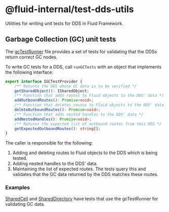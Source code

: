 # @fluid-internal/test-dds-utils

Utilities for writing unit tests for DDS in Fluid Framework.

## Garbage Collection (GC) unit tests
The [gcTestRunner](./src/gcTestRunner.ts) file provides a set of tests for validating that the DDSs return correct GC nodes.

To write GC tests for a DDS, call `runGCTests` with an object that implements the following interface:
```typescript
export interface IGCTestProvider {
    /** Returns the DDS whose GC data is to be verified */
    getSharedObject(): ISharedObject;
    /** Function that adds routes to Fluid objects to the DDS' data */
    addOutboundRoutes(): Promise<void>;
    /** Function that deletes routes to Fluid objects to the DDS' data */
    deleteOutboundRoutes(): Promise<void>;
    /** Function that adds nested handles to the DDS' data */
    addNestedHandles(): Promise<void>;
    /** Returns the expected list of outbound routes from this DDS */
    getExpectedOutboundRoutes(): string[];
}
```

The caller is responsible for the following:
1. Adding and deleting routes to Fluid objects to the DDS which is being tested.
2. Adding nested handles to the DDS' data.
3. Maintaining the list of expected routes. The tests query this and validates that the GC data returned by the DDS matches these routes.

### Examples
[SharedCell](../cell/src/test/cell.spec.ts) and [SharedDirectory](../map/src/test/directory.spec.ts) have tests that use the gcTestRunner for validating GC data.
